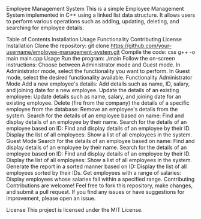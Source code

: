 Employee Management System
This is a simple Employee Management System implemented in C++ using a linked list data structure. It allows users to perform various operations such as adding, updating, deleting, and searching for employee details.

Table of Contents
Installation
Usage
Functionality
Contributing
License
Installation <a name="installation"></a>
Clone the repository:
git clone https://github.com/your-username/employee-management-system.git
Compile the code:
css
g++ -o main main.cpp
Usage <a name="usage"></a>
Run the program:
./main
Follow the on-screen instructions:
Choose between Administrator mode and Guest mode.
In Administrator mode, select the functionality you want to perform.
In Guest mode, select the desired functionality available.
Functionality <a name="functionality"></a>
Administrator Mode
Add a new employee's details: Add details such as name, ID, salary, and joining date for a new employee.
Update the details of an existing employee: Update details such as name, salary, and joining date for an existing employee.
Delete (fire from the company) the details of a specific employee from the database: Remove an employee's details from the system.
Search for the details of an employee based on name: Find and display details of an employee by their name.
Search for the details of an employee based on ID: Find and display details of an employee by their ID.
Display the list of all employees: Show a list of all employees in the system.
Guest Mode
Search for the details of an employee based on name: Find and display details of an employee by their name.
Search for the details of an employee based on ID: Find and display details of an employee by their ID.
Display the list of all employees: Show a list of all employees in the system.
Generate the report in a sorted manner based on ID: Display the list of all employees sorted by their IDs.
Get employees with a range of salaries: Display employees whose salaries fall within a specified range.
Contributing <a name="contributing"></a>
Contributions are welcome! Feel free to fork this repository, make changes, and submit a pull request. If you find any issues or have suggestions for improvement, please open an issue.

License <a name="license"></a>
This project is licensed under the MIT License.
